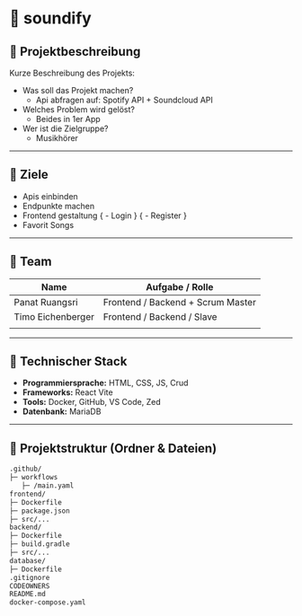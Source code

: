 # 📌 soundify

## 📝 Projektbeschreibung
Kurze Beschreibung des Projekts:
- Was soll das Projekt machen?
  - Api abfragen auf: Spotify API + Soundcloud API
- Welches Problem wird gelöst?
  - Beides in 1er App
- Wer ist die Zielgruppe?
  - Musikhörer

---

## 🎯 Ziele
- Apis einbinden
- Endpunkte machen
- Frontend gestaltung
{ - Login }
{ - Register }
- Favorit Songs

---


## 👥 Team

| Name                | Aufgabe / Rolle                   |
|---------------------|-----------------------------------|
| Panat Ruangsri      | Frontend / Backend + Scrum Master |
| Timo Eichenberger   | Frontend / Backend / Slave        |
|                     |                                   |

---

## 🧱 Technischer Stack
- **Programmiersprache:**  HTML, CSS, JS, Crud
- **Frameworks:** React Vite
- **Tools:** Docker, GitHub, VS Code, Zed
- **Datenbank:** MariaDB

---

## 📂 Projektstruktur (Ordner & Dateien)

```bash
.github/
├─ workflows
   ├─ /main.yaml
frontend/
├─ Dockerfile
├─ package.json
├─ src/...
backend/
├─ Dockerfile
├─ build.gradle
├─ src/...
database/
├─ Dockerfile
.gitignore
CODEOWNERS
README.md
docker-compose.yaml
